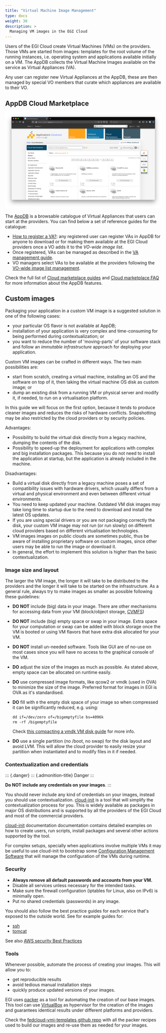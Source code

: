 ```yaml
---
title: "Virtual Machine Image Management"
type: docs
weight: 30
description: >
  Managing VM images in the EGI Cloud
---
```


Users of the EGI Cloud create Virtual Machines (VMs) on the providers.
Those VMs are started from images: templates for the root volume of the
running instances, i.e. operating system and applications available
initially on a VM. The AppDB collects the Virtual Machine Images
available on the service as Virtual Appliances (VA).

Any user can register new Virtual Appliances at the AppDB, these are
then managed by special VO members that curate which appliances are
available to their VO.

## AppDB Cloud Marketplace

![AppDB Cloud Marketplace](appdb_cloud.png)

The [AppDB](https://appdb.egi.eu) is a browsable catalogue of Virtual
Appliances that users can start at the providers. You can find below a
set of reference guides for the catalogue:

-   [How to register a
    VA?](https://wiki.appdb.egi.eu/main:faq:how_to_register_a_virtual_appliance):
    any registered user can register VAs in AppDB for anyone to download
    or for making them available at the EGI Cloud providers once a VO
    adds it to the *VO-wide image list*.
-   Once registered, VAs can be managed as described in the [VA
    management
    guide](https://wiki.appdb.egi.eu/main:guides:guide_for_managing_virtual_appliance_versions_using_the_portal).
-   VO managers select VAs to be available at the providers following
    the [VO-wide image list
    management](https://wiki.appdb.egi.eu/main:guides:manage_vo-wide_image_lists).

Check the full list of [Cloud marketplace
guides](https://wiki.appdb.egi.eu/main:guides#cloud_marketplace) and
[Cloud marketplace
FAQ](https://wiki.appdb.egi.eu/main:faq#cloud_marketplace) for more
information about the AppDB features.

## Custom images

Packaging your application in a custom VM image is a suggested solution
in one of the following cases:

-   your particular OS flavor is not available at AppDB;
-   installation of your application is very complex and time-consuming
    for being performed during contextualization; or
-   you want to reduce the number of \'moving-parts\' of your software
    stack and follow an *immutable infrastructure* approach for
    deploying your application.

Custom VM images can be crafted in different ways. The two main
possibilities are:

-   start from scratch, creating a virtual machine, installing an OS and
    the software on top of it, then taking the virtual machine OS disk
    as custom image; or
-   dump an existing disk from a running VM or physical server and
    modify it, if needed, to run on a virtualisation platform.

In this guide we will focus on the first option, because it tends to
produce cleaner images and reduces the risks of hardware conflicts.
Snapshotting may be also restricted by the cloud providers or by
security policies.

Advantages:

-   Possibility to build the virtual disk directly from a legacy
    machine, dumping the contents of the disk.
-   Possibility to speed-up the deployment for applications with complex
    and big installation packages. This because you do not need to
    install the application at startup, but the application is already
    included in the machine.

Disadvantages:

-   Build a virtual disk directly from a legacy machine poses a set of
    compatibility issues with hardware drivers, which usually differs
    from a virtual and physical environment and even between different
    virtual environments.
-   You need to keep updated your machine. Outdated VM disk images may
    take long time to startup due to the need to download and install
    the latest OS updates.
-   If you are using special drivers or you are not packaging correctly
    the disk, your custom VM image may not run (or run slowly) on
    different cloud providers based on different virtualisation
    technologies.
-   VM images images on public clouds are sometimes public, thus be
    aware of installing proprietary software on custom images, since
    other users may be able to run the image or download it.
-   In general, the effort to implement this solution is higher than the
    basic contextualization.

### Image size and layout

The larger the VM image, the longer it will take to be distributed to
the providers and the longer it will take to be started on the
infrastructure. As a general rule, always try to make images as smaller
as possible following these guidelines:

-   **DO NOT** include (big) data in your image. There are other
    mechanisms for accessing data from your VM (block/object storage,
    [CVMFS](https://www.gridpp.ac.uk/wiki/RALnonLHCCVMFS))

-   **DO NOT** include (big) empty space or swap in your image. Extra
    space for your computation or swap can be added with block storage
    once the VM is booted or using VM flavors that have extra disk
    allocated for your VM.

-   **DO NOT** install un-needed software. Tools like GUI are of no-use
    on most cases since you will have no access to the graphical console
    of the VM.

-   **DO** adjust the size of the images as much as possible. As stated
    above, empty space can be allocated on runtime easily.

-   **DO** use compressed image formats, like qcow2 or vmdk (used in
    OVA) to minimize the size of the image. Preferred format for images
    in EGI is OVA as it\'s standardised.

-   **DO** fill with `0` the empty disk space of your image so when
    compressed it can be significantly reduced, e.g. using:

    ``` {.console}
    dd if=/dev/zero of=/bigemptyfile bs=4096k
    rm -rf /bigemptyfile
    ```

    Check [this compacting a vmdk VM disk
    guide](http://splatoperator.com/2012/07/compacting-a-vmdk-virtual-machine-disk-format-image/)
    for more info.

-   **DO** use a single partition (no /boot, no swap) for the disk
    layout and avoid LVM. This will allow the cloud provider to easily
    resize your partition when instantiated and to modify files in it if
    needed.

### Contextualization and credentials

::: {.danger}
::: {.admonition-title}
Danger
:::

**Do NOT include any credentials on your images**.
:::

You should never include any kind of credentials on your images, instead
you should use contextualization.
[cloud-init](https://cloudinit.readthedocs.io/en/latest/) is a tool that
will simplify the contextualization process for you. This is widely
available as packages in major OS distributions and is supported by all
the providers of the EGI Cloud and most of the commercial providers.

[cloud-init](https://cloudinit.readthedocs.io/en/latest/) documentation
documentation contains detailed examples on how to create users, run
scripts, install packages and several other actions supported by the
tool.

For complex setups, specially when applications involve multiple VMs it
may be useful to use cloud-init to bootstrap some [Configuration
Management
Software](https://en.wikipedia.org/wiki/Comparison_of_open-source_configuration_management_software)
that will manage the configuration of the VMs during runtime.

### Security

-   **Always remove all default passwords and accounts from your VM.**
-   Disable all services unless necessary for the intended tasks.
-   Make sure the firewall configuration (iptables for Linux, also on
    IPv6) is minimally open.
-   Put no shared credentials (passwords) in any image.

You should also follow the best practice guides for each service that\'s
exposed to the outside world. See for example guides for:

-   [ssh](http://wiki.centos.org/HowTos/Network/SecuringSSH)
-   [tomcat](https://www.owasp.org/index.php/Securing_tomcat)

See also [AWS security Best
Practices](https://aws.amazon.com/whitepapers/aws-security-best-practices/)

### Tools

Whenever possible, automate the process of creating your images. This
will allow you to:

-   get reproducible results
-   avoid tedious manual installation steps
-   quickly produce updated versions of your images.

EGI uses [packer](https://packer.io) as a tool for automating the
creation of our base images. This tool can use
[VirtualBox](https://www.virtualbox.org/) as hypervisor for the creation
of the images and guarantees identical results under different platforms
and providers.

Check the [fedcloud-vmi-templates github
repo](https://github.com/EGI-Foundation/fedcloud-vmi-templates) with all
the packer recipes used to build our images and re-use them as needed
for your images.
